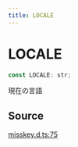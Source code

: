 ```yaml
---
title: LOCALE
---
```


# LOCALE

```ts
const LOCALE: str;
```

現在の言語

## Source

[misskey.d.ts:75](https://github.com/slofp/aitslib/blob/c68ee63df45b36b0270b35442b084a226b762eeb/src/misskey.d.ts#L75)
